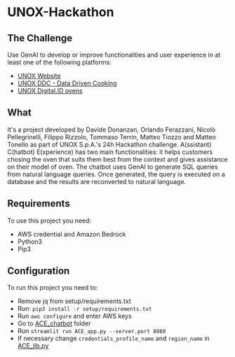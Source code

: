 # UNOX-Hackathon

## The Challenge

Use GenAI to develop or improve functionalities and user experience in at least one of the following platforms:

- [UNOX Website](https://www.unox.com/it_it/)
- [UNOX DDC - Data Driven Cooking](https://demo.datadrivencooking.com/)
- [UNOX Digital.ID ovens](https://www.unox.com/it_it/app-e-sistema-operativo/app/digitalid/)

## What

It's a project developed by Davide Donanzan, Orlando Ferazzani, Nicolò Pellegrinelli, Filippo Rizzolo, Tommaso Terrin, Matteo Tiozzo and Matteo Tonello as part of UNOX S.p.A.'s 24h Hackathon challenge. A(ssistant) C(hatbot) E(xperience) has two main functionalities: it helps customers chosing the oven that suits them best from the context and gives assistance on their model of oven. The chatbot uses GenAI to generate SQL queries from natural language queries. Once generated, the query is executed on a database and the results are reconverted to natural language.

## Requirements

To use this project you need:

- AWS credential and Amazon Bedrock
- Python3
- Pip3

## Configuration

To run this project you need to:

- Remove jq from setup/requirements.txt
- Run: `pip3 install -r setup/requirements.txt`
- Run `aws configure` and enter AWS keys
- Go to [ACE_chatbot](ACE_chatbot) folder
- Run `streamlit run ACE_app.py --server.port 8080`
- If necessary change `credentials_profile_name` and `region_name` in [ACE_lib.py](ACE_chatbot/ACE_lib.py)
